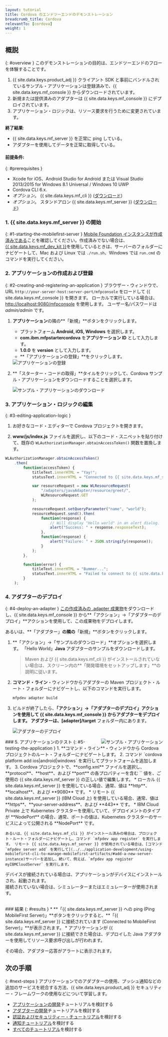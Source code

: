 ```yaml
---
layout: tutorial
title: Cordova のエンドツーエンドのデモンストレーション
breadcrumb_title: Cordova
relevantTo: [cordova]
weight: 1
---
```

<!-- NLS_CHARSET=UTF-8 -->
## 概説
{: #overview }
このデモンストレーションの目的は、エンドツーエンドのフローを体験することです。

1. {{ site.data.keys.product_adj }} クライアント SDK と事前にバンドルされているサンプル・アプリケーションは登録済みで、{{ site.data.keys.mf_console }} からダウンロードされています。
2. 新規または提供済みのアダプターは {{ site.data.keys.mf_console }} にデプロイされています。  
3. アプリケーション・ロジックは、リソース要求を行うために変更されています。

**終了結果**:

* {{ site.data.keys.mf_server }} を正常に ping している。
* アダプターを使用してデータを正常に取得している。

#### 前提条件:
{: #prerequisites }
* Xcode for iOS、Android Studio for Android または Visual Studio 2013/2015 for Windows 8.1 Universal / Windows 10 UWP
* Cordova CLI 6.x.
* *オプション*。 {{ site.data.keys.mf_cli }} ([ダウンロード]({{site.baseurl}}/downloads))
* *オプション*。 スタンドアロン {{ site.data.keys.mf_server }} ([ダウンロード]({{site.baseurl}}/downloads))

### 1. {{ site.data.keys.mf_server }} の開始
{: #1-starting-the-mobilefirst-server }
[Mobile Foundation インスタンスが作成済みである](../../ibmcloud/using-mobile-foundation)ことを確認してください。作成済みでない場合は、  
[{{ site.data.keys.mf_dev_kit }}](../../installation-configuration/development/mobilefirst)を使用しているときは、サーバーのフォルダーにナビゲートして、Mac および Linux では `./run.sh`、Windows では `run.cmd` のコマンドを実行してください。

### 2. アプリケーションの作成および登録
{: #2-creating-and-registering-an-application }
ブラウザー・ウィンドウで、URL `http://your-server-host:server-port/mfpconsole` をロードして {{ site.data.keys.mf_console }} を開きます。 ローカルで実行している場合は、[http://localhost:9080/mfpconsole](http://localhost:9080/mfpconsole) を使用します。 ユーザー名/パスワードは *admin/admin* です。

1. **アプリケーション**の隣の**「新規」**ボタンをクリックします。
    * プラットフォーム **Android, iOS, Windows** を選択します。
    * **com.ibm.mfpstartercordova** を**アプリケーション ID** として入力します。
    * **1.0.0** を **version** として入力します。
    * **「アプリケーションの登録」**をクリックします。

    <img class="gifplayer" alt="アプリケーションの登録" src="register-an-application-cordova.png"/>

2. **「スターター・コードの取得」**タイルをクリックして、Cordova サンプル・アプリケーションをダウンロードすることを選択します。

    <img class="gifplayer" alt="サンプル・アプリケーションのダウンロード" src="download-starter-code-cordova.png"/>

### 3. アプリケーション・ロジックの編集
{: #3-editing-application-logic }
1. お好きなコード・エディターで Cordova プロジェクトを開きます。

2. **www/js/index.js** ファイルを選択し、以下のコード・スニペットを貼り付けて、既存の `WLAuthorizationManager.obtainAccessToken()` 関数を置換します。

```javascript
WLAuthorizationManager.obtainAccessToken()
    .then(
        function(accessToken) {
            titleText.innerHTML = "Yay!";
            statusText.innerHTML = "Connected to {{ site.data.keys.mf_server }}";

            var resourceRequest = new WLResourceRequest(
                "/adapters/javaAdapter/resource/greet/",
                WLResourceRequest.GET
            );

            resourceRequest.setQueryParameter("name", "world");
            resourceRequest.send().then(
                function(response) {
                    // Will display "Hello world" in an alert dialog.
                    alert("Success: " + response.responseText);
                },
                function(response) {
                    alert("Failure: " + JSON.stringify(response));
                }
            );
        },

        function(error) {
            titleText.innerHTML = "Bummer...";
            statusText.innerHTML = "Failed to connect to {{ site.data.keys.mf_server }}";
        }
    );
```

### 4. アダプターのデプロイ
{: #4-deploy-an-adapter }
[この作成済みの .adapter 成果物](../javaAdapter.adapter)をダウンロードし、{{ site.data.keys.mf_console }} から**「アクション」→「アダプターのデプロイ」**アクションを使用して、この成果物をデプロイします。

あるいは、**「アダプター」**の隣の**「新規」**ボタンをクリックします。  

1. **「アクション」→「サンプルのダウンロード」**オプションを選択します。 「Hello World」**Java** アダプターのサンプルをダウンロードします。

    > Maven および {{ site.data.keys.mf_cli }} がインストールされていない場合は、スクリーン内の**「開発環境をセットアップします」**の説明に従います。

2. **コマンド・ライン**・ウィンドウからアダプターの Maven プロジェクト・ルート・フォルダーにナビゲートし、以下のコマンドを実行します。

    ```bash
    mfpdev adapter build
    ```

3. ビルドが終了したら、**「アクション」→「アダプターのデプロイ」**アクションを使用して {{ site.data.keys.mf_console }} からアダプターをデプロイします。 アダプターは、**[adapter]/target** フォルダー内にあります。

    <img class="gifplayer" alt="アダプターのデプロイ" src="create-an-adapter.png"/>   


<img src="cordovaQuickStart.png" alt="サンプル・アプリケーション" style="float:right"/>
### 5. アプリケーションのテスト
{: #5-testing-the-application }
1. **コマンド・ライン**・ウィンドウから Cordova プロジェクトのルート・フォルダーにナビゲートします。
2. コマンド `cordova platform add ios|android|windows` を実行してプラットフォームを追加します。
3. Cordova プロジェクトで、**config.xml** ファイルを選択し、**protocol**、**host**、および **port** の各プロパティーを含む `<mfp:server ... url=" "/>` 値を、ご使用の {{ site.data.keys.mf_server }} の正しい値で編集します。
    * ローカル {{ site.data.keys.mf_server }} を使用している場合、通常、値は **http**、**localhost**、および **9080** です。
    * リモート {{ site.data.keys.mf_server }} (IBM Cloud 上) を使用している場合、通常、値は **https**、**your-server-address**、および **443** です。
    * IBM Cloud Private 上で Kubernetes クラスターを使用していて、デプロイメントのタイプが **NodePort** の場合、通常、ポートの値は、Kubernetes クラスターのサービスによって公開される **NodePort** です。

    あるいは、{{ site.data.keys.mf_cli }} がインストール済みの場合は、プロジェクト・ルート・フォルダーにナビゲートし、コマンド `mfpdev app register` を実行します。 リモート {{ site.data.keys.mf_server }} が使用されている場合は、[コマンド `mfpdev server add` を実行して](../../application-development/using-mobilefirst-cli-to-manage-mobilefirst-artifacts/#add-a-new-server-instance)サーバーを追加し、続いて、例えば、`mfpdev app register myIBMCloudServer` を実行します。

デバイスが接続されている場合は、アプリケーションがデバイスにインストールされ、起動されます。  
接続されていない場合は、シミュレーターまたはエミュレーターが使用されます。

<br clear="all"/>
### 結果
{: #results }
* **「{{ site.data.keys.mf_server }} への ping (Ping MobileFirst Server)」**ボタンをクリックすると、**「{{ site.data.keys.mf_server }} に接続されています (Connected to MobileFirst Server)」**が表示されます。
* アプリケーションが {{ site.data.keys.mf_server }} に接続できた場合は、デプロイした Java アダプターを使用してリソース要求呼び出しが行われます。

その場合、アダプター応答がアラートに表示されます。

## 次の手順
{: #next-steps }
アプリケーションでのアダプターの使用、プッシュ通知などの追加のサービスを統合する方法、{{ site.data.keys.product_adj }} セキュリティー・フレームワークの使用などについて学習します。

- [アプリケーションの開発](../../application-development/)チュートリアルを検討する
- [アダプターの開発](../../adapters/)チュートリアルを検討する
- [認証およびセキュリティー・チュートリアル](../../authentication-and-security/)を検討する
- [通知チュートリアル](../../notifications/)を検討する
- [すべてのチュートリアル](../../all-tutorials)を検討する
